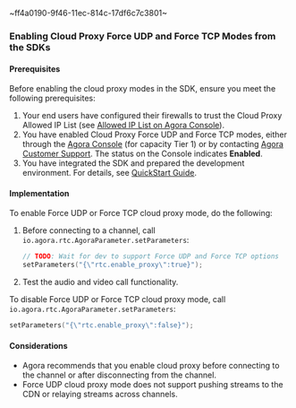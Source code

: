 ~ff4a0190-9f46-11ec-814c-17df6c7c3801~

<a name="implementation"></a>
### Enabling Cloud Proxy Force UDP and Force TCP Modes from the SDKs

#### Prerequisites

Before enabling the cloud proxy modes in the SDK, ensure you meet the following prerequisites:

1. Your end users have configured their firewalls to trust the Cloud Proxy Allowed IP List (see <a href="#enable">Allowed IP List on Agora Console</a>).
2. You have enabled Cloud Proxy Force UDP and Force TCP modes, either through the [Agora Console](https://console.agora.io/) (for capacity Tier 1) or by contacting [Agora Customer Support](mailto:support@agora.io). The status on the Console indicates **Enabled**.
3. You have integrated the SDK and prepared the development environment. For details, see [QuickStart Guide](./start_call_android).

#### Implementation

To enable Force UDP or Force TCP cloud proxy mode, do the following:

1. Before connecting to a channel, call `io.agora.rtc.AgoraParameter.setParameters`:

   ```c++
   // TODO: Wait for dev to support Force UDP and Force TCP options
   setParameters("{\"rtc.enable_proxy\":true}");
   ```

2. Test the audio and video call functionality.

To disable Force UDP or Force TCP cloud proxy mode, call `io.agora.rtc.AgoraParameter.setParameters`:

   ```c++
   setParameters("{\"rtc.enable_proxy\":false}");
   ```

#### Considerations

- Agora recommends that you enable cloud proxy before connecting to the channel or after disconnecting from the channel.
- Force UDP cloud proxy mode does not support pushing streams to the CDN or relaying streams across channels.
